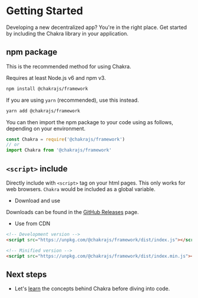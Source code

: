 # Getting Started

Developing a new decentralized app? You're in the right place. Get started by including the Chakra library in your application.

## npm package

This is the recommended method for using Chakra.

Requires at least Node.js v6 and npm v3.

```sh
npm install @chakrajs/framework
```

If you are using `yarn` (recommended), use this instead.

```sh
yarn add @chakrajs/framework
```

You can then import the npm package to your code using as follows, depending on your environment.

```js
const Chakra = require('@chakrajs/framework')
// or
import Chakra from '@chakrajs/framework'
```

## `<script>` include
Directly include with `<script>` tag on your html pages. This only works for web browsers.
`Chakra` would be included as a global variable.

- Download and use

Downloads can be found in the [GitHub Releases](https://github.com/cubefuse/chakra/releases) page.

- Use from CDN

```html
<!-- Development version -->
<script src="https://unpkg.com/@chakrajs/framework/dist/index.js"></script>

<!-- Minified version -->
<script src="https://unpkg.com/@chakrajs/framework/dist/index.min.js"></script>
```

## Next steps

- Let's [learn](/essentials/core-concepts.md) the concepts behind Chakra before diving into code.
